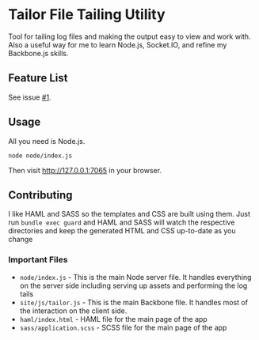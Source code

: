 Tailor File Tailing Utility
===========================

Tool for tailing log files and making the output easy to view and work with. Also a useful way for me to learn Node.js, Socket.IO, and refine my Backbone.js skills.

Feature List
------------

See issue [#1](https://github.com/thadd/tailor/issues/1).

Usage
-----

All you need is Node.js.

````
node node/index.js
````

Then visit http://127.0.0.1:7065 in your browser.

Contributing
------------

I like HAML and SASS so the templates and CSS are built using them. Just run `bundle exec guard` and HAML and SASS will watch the respective directories and keep the generated HTML and CSS up-to-date as you change

### Important Files ###

* `node/index.js` - This is the main Node server file. It handles everything on the server side including serving up assets and performing the log tails
* `site/js/tailor.js` - This is the main Backbone file. It handles most of the interaction on the client side.
* `haml/index.html` - HAML file for the main page of the app
* `sass/application.scss` - SCSS file for the main page of the app